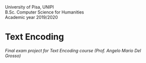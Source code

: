University of Pisa, UNIPI \
B.Sc. Computer Science for Humanities \
Academic year 2019/2020


# Text Encoding
###### Final exam project for Text Encoding course (Prof. Angelo Mario Del Grosso)



